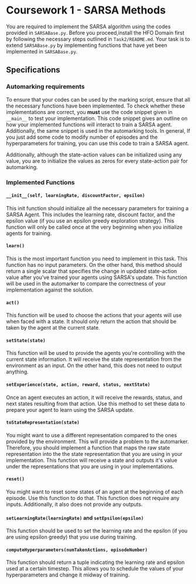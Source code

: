 # Coursework 1 - SARSA Methods

You are required to implement the SARSA algorithm using the codes provided in `SARSABase.py`. Before you proceed,install the HFO Domain first by following the necessary steps outlined in `Task2/README.md`. Your task is to extend `SARSABase.py` by implementing functions that have yet been implemented in `SARSABase.py`.

## Specifications
### Automarking requirements
To ensure that your codes can be used by the marking script, ensure that all the necessary functions have been implemented. To check whether these implementations are correct, you **must** use the code snippet given in `__main__` to test your implementation. This code snippet gives an outline on how your implemented functions will interact to train a SARSA agent. Additionally, the same snippet is used in the automarking tools. In general, If you just add some code to modify number of episodes and the hyperparameters for training, you can use this code to train a SARSA agent.

Additionally, although the state-action values can be initialized using any value, you are to initialize the values as zeros for every state-action pair for automarking. 

### Implemented Functions
#### `__init__(self, learningRate, discountFactor, epsilon)`
This init function should initialize all the necessary parameters for training a SARSA Agent. This includes the learning rate, discount factor, and the epsilon value (if you use an epsilon greedy exploration strategy). This function will only be called once at the very beginning when you initialize agents for training.

#### `learn()`
This is the most important function you need to implement in this task. This function has no input parameters. On the other hand, this method should return a single scalar that specifies the change in updated state-action value after you've trained your agents using SARSA's update. This function will be used in the automarker to compare the correctness of your implementation against the solution.

#### `act()`
This function will be used to choose the actions that your agents will use when faced with a state. It should only return the action that should be taken by the agent at the current state.

#### `setState(state)`
This function will be used to provide the agents you're controlling with the current state information. It will receive the state representation from the environment as an input. On the other hand, this does not need to output anything.

#### `setExperience(state, action, reward, status, nextState)`
Once an agent executes an action, it will receive the rewards, status, and next states resulting from that action. Use this method to set these data to prepare your agent to learn using the SARSA update.

#### `toStateRepresentation(state)`
You might want to use a different representation compared to the ones provided by the environment. This will provide a problem to the automarker. Therefore, you should implement a function that maps the raw state representation into the the state representation that you are using in your implementation. This function will receive a state and outputs it's value under the representations that you are using in your implementations.

#### `reset()`
You might want to reset some states of an agent at the beginning of each episode. Use this function to do that. This function does not require any inputs. Additionally, it also does not provide any outputs.

#### `setLearningRate(learningRate)` and `setEpsilon(epsilon)`
This function should be used to set the learning rate and the epsilon (if you are using epsilon greedy) that you use during training. 

#### `computeHyperparameters(numTakenActions, episodeNumber)`

This function should return a tuple indicating the learning rate and epsilon used at a certain timestep. This allows you to schedule the values of your hyperparameters and change it midway of training.

